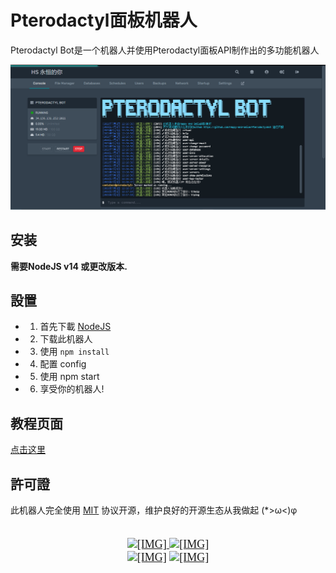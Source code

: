 # Pterodactyl面板机器人
Pterodactyl Bot是一个机器人并使用Pterodactyl面板API制作出的多功能机器人

![](https://github.com/Happy-and-Smile/PterodactylBot/blob/main/resource/images/PterodactylBot.PNG?raw=true)

## 安装
**需要NodeJS v14 或更改版本.**

## 設置
- 1. 首先下載 [NodeJS](https://www.nodejs.org/)
- 2. 下载此机器人
- 3. 使用 ``npm install``
- 4. 配置 config
- 5. 使用 npm start
- 6. 享受你的机器人!

## 教程页面
[点击这里](https://pterodactyl.xinrui.tk/)

## 許可證
此机器人完全使用 [MIT](./LICENSE) 协议开源，维护良好的开源生态从我做起 (*>ω<)φ

<div style="text-align: center"><span style="font-family: 'Tahoma'"><span style="font-size: 18px"><br>
<a href="https://pterodactyl.xinrui.tk/" target="_blank" class="externalLink" rel="nofollow"><img src="https://i.imgur.com/Hv9gcKM.png" class="bbCodeImage LbImage" alt="[&ZeroWidthSpace;IMG]"</a>
<a href="https://discord.gg/wu2qs6eAZQ" target="_blank" class="externalLink" rel="nofollow"><img src="https://imgur.com/QdqdNVo.png" class="bbCodeImage LbImage" alt="[&ZeroWidthSpace;IMG]" data-url="https://imgur.com/QdqdNVo.png"></a><br>
<a href="https://www.spigotmc.org/resources/authors/esophose.34168/" class="internalLink"><img src="https://imgur.com/LIMDboy.png" class="bbCodeImage LbImage" alt="[&ZeroWidthSpace;IMG]" data-url="https://imgur.com/LIMDboy.png"></a>
<a href="https://github.com/Happy-and-Smile/PterodactylBot" target="_blank" class="externalLink" rel="nofollow"><img src="https://imgur.com/kkIKu5K.png" class="bbCodeImage LbImage" alt="[&ZeroWidthSpace;IMG]" ></a><br>
<br>
<br>
</span></span>&ZeroWidthSpace;</div>
